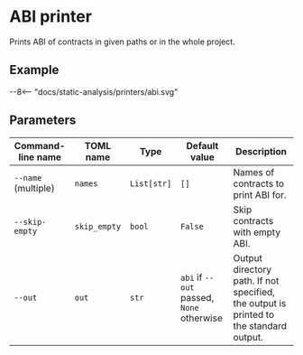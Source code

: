 # ABI printer

Prints ABI of contracts in given paths or in the whole project.

## Example

<div>
--8<-- "docs/static-analysis/printers/abi.svg"
</div>

## Parameters

| Command-line name           | TOML name                 | Type        | Default value                             | Description                                                                            |
|-----------------------------|---------------------------|-------------|-------------------------------------------|----------------------------------------------------------------------------------------|
| `--name` (multiple)         | <nobr>`names`</nobr>      | `List[str]` | `[]`                                      | Names of contracts to print ABI for.                                                   |
| <nobr>`--skip-empty`</nobr> | <nobr>`skip_empty`</nobr> | `bool`      | `False`                                   | Skip contracts with empty ABI.                                                         |
| `--out`                     | `out`                     | `str`       | `abi` if `--out` passed, `None` otherwise | Output directory path. If not specified, the output is printed to the standard output. |
